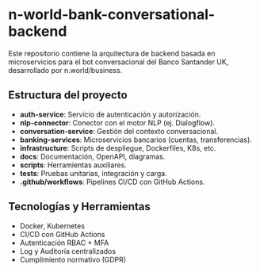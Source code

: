# n-world-bank-conversational-backend

Este repositorio contiene la arquitectura de backend basada en microservicios para el bot conversacional del Banco Santander UK, desarrollado por n.world/business.

## Estructura del proyecto

- **auth-service**: Servicio de autenticación y autorización.
- **nlp-connector**: Conector con el motor NLP (ej. Dialogflow).
- **conversation-service**: Gestión del contexto conversacional.
- **banking-services**: Microservicios bancarios (cuentas, transferencias).
- **infrastructure**: Scripts de despliegue, Dockerfiles, K8s, etc.
- **docs**: Documentación, OpenAPI, diagramas.
- **scripts**: Herramientas auxiliares.
- **tests**: Pruebas unitarias, integración y carga.
- **.github/workflows**: Pipelines CI/CD con GitHub Actions.

## Tecnologías y Herramientas

- Docker, Kubernetes
- CI/CD con GitHub Actions
- Autenticación RBAC + MFA
- Log y Auditoría centralizados
- Cumplimiento normativo (GDPR)


